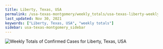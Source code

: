 ```yaml
---
title: Liberty, Texas, USA
permalink: /usa-texas-montgomery/weekly_totals/usa-texas-liberty-weekly_totals.html
last_updated: Nov 30, 2021
keywords: ["Liberty, Texas, USA", "weekly totals"]
sidebar: usa-texas-montgomery_sidebar
---
```


![Weekly Totals of Confirmed Cases for Liberty, Texas, USA](/covid_tracker/images/graphs/usa-texas-liberty-weekly_totals_graph.png)
